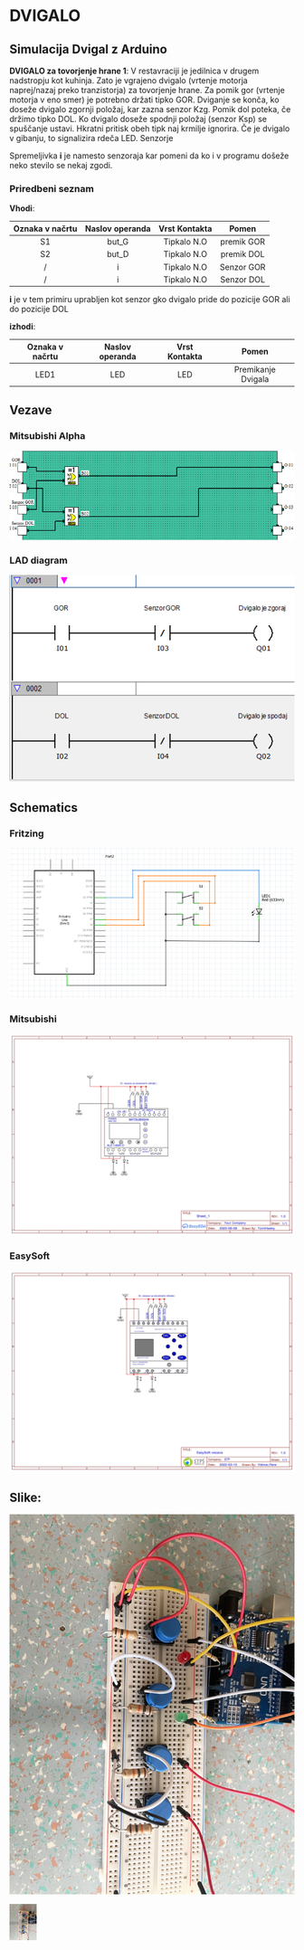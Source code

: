 # DVIGALO 

## Simulacija Dvigal z Arduino 

__DVIGALO za tovorjenje hrane 1__: V restavraciji je jedilnica v drugem nadstropju kot kuhinja. Zato je vgrajeno dvigalo (vrtenje motorja naprej/nazaj preko tranzistorja) za tovorjenje hrane. Za pomik gor (vrtenje motorja v eno smer) je potrebno držati tipko GOR. Dviganje se konča, ko doseže dvigalo zgornji položaj, kar zazna senzor Kzg. Pomik dol poteka, če držimo tipko DOL. Ko dvigalo doseže spodnji položaj (senzor Ksp) se spuščanje ustavi. Hkratni pritisk obeh tipk naj krmilje ignorira. Če je dvigalo v gibanju, to signalizira rdeča LED. Senzorje

Spremeljivka __i__ je namesto senzoraja kar pomeni da ko i v programu došeže neko stevilo se nekaj zgodi.

### Priredbeni seznam

__Vhodi__:

| Oznaka v načrtu | Naslov operanda | Vrst Kontakta |Pomen        |
| :-------------: | :-------------: | :-----------: | :---------: |   
| S1              |   but_G         |  Tipkalo N.O  | premik GOR  |
| S2              |   but_D         |  Tipkalo N.O  | premik DOL  |
| /               |   i             |  Tipkalo N.O  | Senzor GOR  |
| /               |   i             |  Tipkalo N.O  | Senzor DOL  |

__i__ je v tem primiru uprabljen kot senzor gko dvigalo pride do pozicije GOR ali do pozicije DOL

__izhodi__:

| Oznaka v načrtu | Naslov operanda | Vrst Kontakta |Pomen                |
| :-------------: | :-------------: | :-----------: | :-----------------: |   
| LED1            |   LED           |  LED          | Premikanje Dvigala  |





## Vezave

### Mitsubishi Alpha

![](https://github.com/AV-35/Dvigalo/blob/main/media/MitubishiAlpha_Vezava.PNG)

### LAD diagram

![](https://github.com/AV-35/Dvigalo/blob/main/media/LadDiagram.PNG)

## Schematics


### Fritzing

![](https://github.com/AV-35/Dvigalo/blob/main/media/Schematic.PNG)

### Mitsubishi

![](https://github.com/AV-35/Dvigalo/blob/main/media/Schematic_Divgalo_Mitsubishi.jpg)

### EasySoft

![](https://github.com/AV-35/Dvigalo/blob/main/media/Schematic_Divgalo_EasySoft.jpg)


## Slike:

![](https://github.com/AV-35/Dvigalo/blob/main/media/IMG_3437.jpg)

<img src="https://github.com/AV-35/Dvigalo/blob/main/media/IMG_3437.jpg" width="48">

